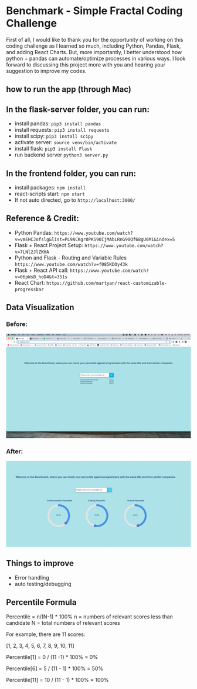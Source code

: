 # Benchmark - Simple Fractal Coding Challenge

First of all, I would like to thank you for the opportunity of working on this coding challenge as I learned so much, including Python, Pandas, Flask, and adding React Charts. But, more importantly, I better understood how python + pandas can automate/optimize processes in various ways. I look forward to discussing this project more with you and hearing your suggestion to improve my codes.

## how to run the app (through Mac)

## In the flask-server folder, you can run:
* install pandas: `pip3 install pandas`
* install requests: `pip3 install requests`
* install scipy: `pip3 install scipy`
* activate server: `source venv/bin/activate`
* install flask: `pip3 install Flask`
* run backend server `python3 server.py`

## In the frontend folder, you can run: 
* install packages: `npm install`
* react-scripts start: `npm start`
* If not auto directed, go to `http://localhost:3000/`

## Reference & Credit:
* Python Pandas: `https://www.youtube.com/watch?v=vmEHCJofslg&list=PL9ACKgr0PKS90IjMAbLRnG90Qf68gU6M1&index=5`
* Flask + React Project Setup: `https://www.youtube.com/watch?v=7LNl2JlZKHA`
* Python and Flask - Routing and Variable Rules `https://www.youtube.com/watch?v=f085KDOy43k`
* Flask + React API call: `https://www.youtube.com/watch?v=06pWsB_hoD4&t=351s`
* React Chart: `https://github.com/martyan/react-customizable-progressbar`

## Data Visualization
### Before:
![inital](./assets/inital.png)
### After:
![added charts](./assets/withCharts.png)

## Things to improve
*  Error handling
*  auto testing/debugging

## Percentile Formula
Percentile = n/(N-1) * 100% 
n = numbers of relevant scores less than candidate
N = total numbers of relevant scores

For example, there are 11 scores: 

[1, 2, 3, 4, 5, 6, 7, 8, 9, 10, 11]

Percentile[1] = 0 / (11 -1) * 100% = 0%

Percentile[6] = 5 / (11 - 1) * 100% = 50%

Percentile[11] = 10 / (11 - 1) * 100% = 100%

